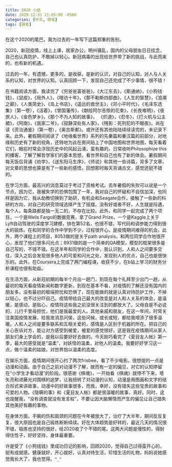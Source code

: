 ```yaml
---
title: 2020 小结
date: 2020-12-31 21:05:00 -0500
categories: [中文, 随笔]
tags: [随笔]
---
```


在这个2020的尾巴，我为过去的一年写下这篇郑重的告别。

2020，新冠疫情，线上上课，居家办公，明州骚乱，国内的父母朋友日日挂念，自己也认真防护，不敢掉以轻心。新冠病毒的出现给世界带了新的挑战，与此而来的，也有新的机遇。

过去的一年，有遗憾，更多的，是收获，是新的认识，对自己的认知，对人与人关系的认知，对世界的认知。认真回顾一下，发现自己还完成了不少事情，很不错！

在书籍阅读方面，我读完了《穷爸爸富爸爸》，《大江东去》，《斯通纳》，《小狗钱钱》，《鼠疫》，《局外人》，《暗访十年》，《那不勒斯四部曲》，《人生的智慧》，《浪潮之巅》，《人类简史》，《岛上书店》，《遥远的救世主》，《邓小平时代》，《毛泽东选集》（第一卷），《活着》，《曾国藩传》，《献给阿尔吉侬的花束》，《长夜难明》，《夜旅人》，《金色梦乡》，《那个不为人知的故事》， 《炽道》，《忍冬》，《打火机与公主裙》，《阿南》，《我家二爷》，《寂静深处有人家》，《残影：死刑犯的不眠夜》。尚在读《资治通鉴》（第一卷），《奥古斯都》。或许还有其他陆陆续续读完的，未记录下来。此外，暑假期间阅读了《地缘看世界》系列的先秦篇和秦汉篇的前部分，对地缘和历史有了新的视角，还特地为此在房间贴上了中国地图和世界地图，每天看着它们，眼前时常会浮现历史中的风起云涌，蛮有趣的。日常收听Philosophize this的播客，了解了解哲学家们的基本思想，看世界和自己也有了新的体会。暑假期间每天饭后背诵《劝学》，《送东阳马生序》，《师说》和其他一些诗篇，背多了文章，对文章的思想也算是有了一些新的感悟，回想那时每天背诵古文，感觉还挺不错的。

在学习方面，最高兴的消息莫过于考过了资格考试。去年暑假的失败可以说是一个节点，因为它，我被失学的恐惧包围了一年，我对自己的怀疑和不自信加深，也同样是因为它，我从助教切换到了助研，有机会和Seagate合作，接触了一些新的科研的方向，对自己的研究领域选择产生了摇摆。没有好或者不好，人生就是际遇，每个人，每条路都是独一无二的，不存在比较。此外，和同学一起完成了两个项目，一个是Wells Fargo的数据竞赛，拿了Grand Prize，一个是Kaggle上关于Lyft自动驾驶的深度学习建模，排在第52名，也很不错，写代码和调参能力得到很大的锻炼。在和同学的合作中学到不少，过程很开心，是疫情期间难得的机会。此外，两个课程上的项目，8053做的是关于path analysis，和两位同学合作地很开心，发现了他们很多闪光点；8931做的是一个简单的QA模型，模型的框架很多是自己写的，不错不错。在这半年和同学的合作中，我认识到，人和人之间要多交往，深入之后会发现很多他人的可爱和闪光之处，发现别人的优点，自己也是很快乐的。此外，在Coursera上完成了两门编程课，收获不少，在b站上学习的财务分析课程也很有助益。

在生活方面，从新冠初期的每半个月出一趟门，到现在每个礼拜至少出门一趟，从最初的每天看疫情新闻和数字更新，到现在基本不看，对疫情的了解还没有国内的朋友多。没有最初的极端担忧和恐惧了，现在能做的就是认真对待防护工作，不掉以轻心，也不过分吓自己。疫情带给自己最大的改变是对人和人关系的体会，是温暖，是感动，是贴心，疫情将这些我之前没很关注到的都放大了。父母自是不必说的，儿行千里母担忧，他们是我最爱的人。其他亲戚和朋友，在这一年间，时常关注美国疫情发展，给我发消息问侯，这些问候，或长或短，都给我增添了很多温暖。人和人之间是要多联系和互相关爱的，感情是人区别于机器的所在。把自己的关心告诉对方，能让对方感受到被爱，被爱的感觉很好。这是我在疫情期间从家人朋友们身上学会的，是我以后要好好去做的。今天刚巧看完了《夏目友人帐》第一季，最大的感受就是“温柔”，对妖怪的温柔，对他人的温柔。我要好好学习这一点，做个温柔的姑娘，对世界抱以温柔的态度。

在娱乐方面，疫情期间很开心约了两次frisbee，看了不少电影。很想提的一点是动漫和动画。由于自己之前对动漫不了解，故而有一定的偏见，对它的认知停留在“小学生才看动漫”的阶段。很感谢《棋魂》，一开始看《棋魂》就停不下来，塔矢亮和进藤光对围棋的追梦，让我扭转了对动漫的认知，动漫是用图画和文字的结合形式来讲故事，动漫中的好故事很多，而我，幸好，没有错失这些宝贵的故事和可爱的人物。《隐瞒的事》和《夏目友人帐》都是很温暖的故事，真好。同时，这也提醒我，“没有调查就没有发言权”，不要让因大脑懒惰而产生的偏见让自己错失其他美好有趣的事物。

在身体方面，手腕的伤和肩颈的问题在今年被放大了，治疗了大半年，期间反反复复，很大原因也是自己锻炼断断续续。好在大体趋势是好转的，最近几天的情况很不错，锻炼也坚持的很好，给2020收了个不错的尾。这两大问题是慢性的，得耐得住性子，好好坚持，身体最重要。

许是受了《小狗钱钱》里成功日记的影响，回顾2020，觉得自己过得蛮开心的，挺有成就感。健康就好，开心就好。认真对待生活，珍惜生活的礼物，妈妈说她感觉我长大了，我也觉得。`^_^`